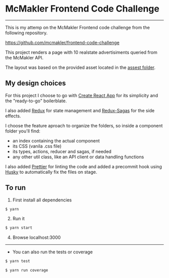 # McMakler Frontend Code Challenge

---

This is my attemp on the McMakler Frontend code challenge from the following
repository.

https://github.com/mcmakler/frontend-code-challenge

This project renders a page with 10 realstate advertisiments queried from the
McMakler API.

The layout was based on the provided asset located in the
[assest folder](/assets/fe_test_example_screen.png).

## My design choices

For this project I choose to go with
[Create React App](https://github.com/facebookincubator/create-react-app) for
its simplicity and the "ready-to-go" boilerblate.

I also added [Redux](https://redux.js.org/) for state management and
[Redux-Sagas](https://github.com/redux-saga/redux-saga) for the side effects.

I choose the feature aproach to organize the folders, so inside a component
folder you'll find:

* an index containing the actual component
* its CSS (vanila .css file)
* its types, actions, reducer and sagas, if needed
* any other util class, like an API client or data handling functions

I also added [Prettier](https://github.com/prettier/prettier) for linting the
code and added a precommit hook using [Husky](https://github.com/typicode/husky)
to automatically fix the files on stage.

## To run

1. First install all dependencies

```bash
$ yarn
```

2. Run it

```bash
$ yarn start
```

4. Browse localhost:3000

---

* You can also run the tests or coverage

```bash
$ yarn test
```

```bash
$ yarn run coverage
```

